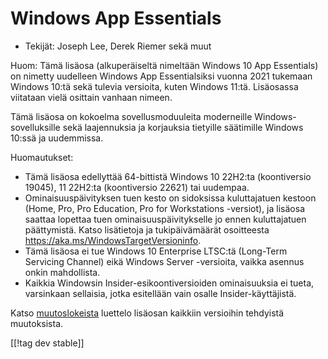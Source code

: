 # Windows App Essentials #

* Tekijät: Joseph Lee, Derek Riemer sekä muut

Huom: Tämä lisäosa (alkuperäiseltä nimeltään Windows 10 App Essentials) on
nimetty uudelleen Windows App Essentialsiksi vuonna 2021 tukemaan Windows
10:tä sekä tulevia versioita, kuten Windows 11:tä. Lisäosassa viitataan
vielä osittain vanhaan nimeen.

Tämä lisäosa on kokoelma sovellusmoduuleita moderneille
Windows-sovelluksille sekä laajennuksia ja korjauksia tietyille säätimille
Windows 10:ssä ja uudemmissa.

Huomautukset:

* Tämä lisäosa edellyttää 64-bittistä Windows 10 22H2:ta (koontiversio
  19045), 11 22H2:ta (koontiversio 22621) tai uudempaa.
* Ominaisuuspäivityksen tuen kesto on sidoksissa kuluttajatuen kestoon
  (Home, Pro, Pro Education, Pro for Workstations -versiot), ja lisäosa
  saattaa lopettaa tuen ominaisuuspäivitykselle jo ennen kuluttajatuen
  päättymistä. Katso lisätietoja ja tukipäivämäärät osoitteesta
  <https://aka.ms/WindowsTargetVersioninfo>.
* Tämä lisäosa ei tue Windows 10 Enterprise LTSC:tä (Long-Term Servicing
  Channel) eikä Windows Server -versioita, vaikka asennus onkin mahdollista.
* Kaikkia Windowsin Insider-esikoontiversioiden ominaisuuksia ei tueta,
  varsinkaan sellaisia, jotka esitellään vain osalle Insider-käyttäjistä.

Katso [muutoslokeista][1] luettelo lisäosan kaikkiin versioihin tehdyistä
muutoksista.

[[!tag dev stable]]

[1]: https://github.com/josephsl/wintenapps/wiki/w10changelog
